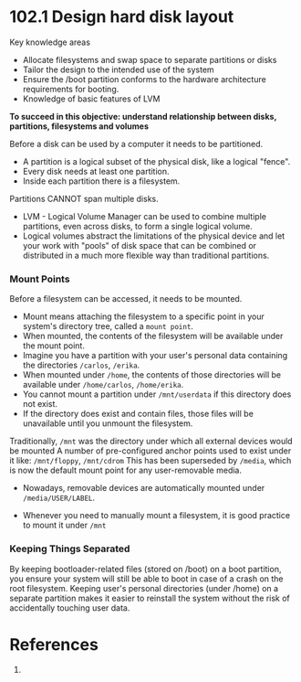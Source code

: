 # 102.1 Design hard disk layout

Key knowledge areas
- Allocate filesystems and swap space to separate partitions or disks
- Tailor the design to the intended use of the system
- Ensure the /boot partition conforms to the hardware architecture requirements for booting.
- Knowledge of basic features of LVM

**To succeed in this objective: understand relationship between disks, partitions, filesystems and volumes**


Before a disk can be used by a computer it needs to be partitioned.
- A partition is a logical subset of the physical disk, like a logical "fence".
- Every disk needs at least one partition.
- Inside each partition there is a filesystem.

Partitions CANNOT span multiple disks. 
- LVM - Logical Volume Manager can be used to combine multiple partitions, even across disks, to form a single logical volume.
- Logical volumes abstract the limitations of the physical device and let your work with "pools" of disk space that can be combined or distributed in a much more flexible way than traditional partitions.


### Mount Points
Before a filesystem can be accessed, it needs to be mounted.
- Mount means attaching the filesystem to a specific point in your system's directory tree, called a `mount point`.
- When mounted, the contents of the filesystem will be available under the mount point.
- Imagine you have a partition with your user's personal data containing the directories `/carlos`, `/erika`. 
- When mounted under `/home`, the contents of those directories will be available under `/home/carlos`, `/home/erika`.
- You cannot mount a partition under `/mnt/userdata` if this directory does not exist.
- If the directory does exist and contain files, those files will be unavailable until you unmount the filesystem.

Traditionally, `/mnt` was the directory under which all external devices would be mounted
A number of pre-configured anchor points used to exist under it like: `/mnt/floppy`, `/mnt/cdrom`
This has been superseded by `/media`, which is now the default mount point for any user-removable media.
- Nowadays, removable devices are automatically mounted under `/media/USER/LABEL`.

-  Whenever you need to manually mount a filesystem, it is good practice to mount it under `/mnt` 

### Keeping Things Separated

By keeping bootloader-related files (stored on /boot) on a boot partition, you ensure your system will still be able to boot in case of a crash on the root filesystem.
Keeping user's personal directories (under /home) on a separate partition makes it easier to reinstall the system without the risk of accidentally touching user data.


# References
1. 